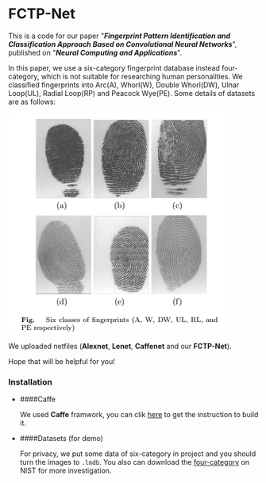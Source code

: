 # FCTP-Net

This is a code for our paper "***Fingerprint Pattern Identification and Classification Approach Based on Convolutional Neural Networks***", published on "***Neural Computing and Applications***".

In this paper, we use a six-category fingerprint database instead four-category, which is not suitable for researching human personalities. We classified fingerprints into Arc(A), Whorl(W), Double Whorl(DW), Ulnar Loop(UL), Radial Loop(RP) and Peacock Wye(PE). Some details of datasets are as follows:

![Loading failed](https://github.com/VictorZoo/FCTP-Net/blob/master/demo_image/1567746772(1).jpg)

We uploaded netfiles (**Alexnet**, **Lenet**, **Caffenet** and our **FCTP-Net**). 

Hope that will be helpful for you!

### Installation

* ####Caffe

  We used **Caffe** framwork, you can clik [here](https://github.com/BVLC/caffe) to get the instruction to build it.
  
* ####Datasets (for demo)

  For privacy, we put some data of six-category in project and you should turn the images to ```.lmdb```. You also can download the [four-category](https://www.nist.gov/srd/nist-special-database-4) on NIST for more investigation.
